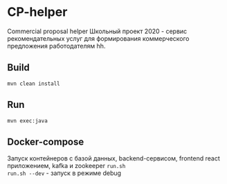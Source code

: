 # CP-helper
Commercial proposal helper
Школьный проект 2020 - сервис рекомендательных услуг для формирования коммерческого предложения работодателям hh.

## Build
`mvn clean install`

## Run
`mvn exec:java`

## Docker-compose
Запуск контейнеров с базой данных, backend-сервисом, frontend react приложением, kafka и zookeeper
`run.sh`  
`run.sh --dev` - запуск в режиме debug


